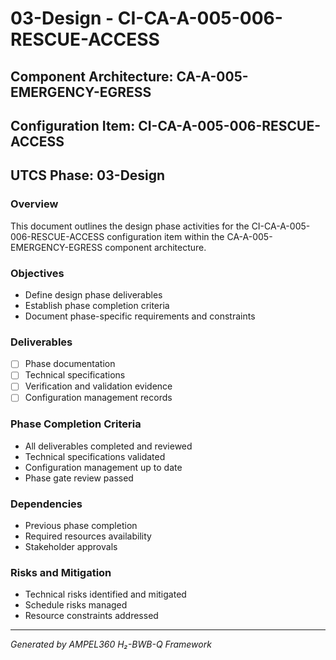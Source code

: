# 03-Design - CI-CA-A-005-006-RESCUE-ACCESS

## Component Architecture: CA-A-005-EMERGENCY-EGRESS
## Configuration Item: CI-CA-A-005-006-RESCUE-ACCESS
## UTCS Phase: 03-Design

### Overview
This document outlines the design phase activities for the CI-CA-A-005-006-RESCUE-ACCESS configuration item within the CA-A-005-EMERGENCY-EGRESS component architecture.

### Objectives
- Define design phase deliverables
- Establish phase completion criteria
- Document phase-specific requirements and constraints

### Deliverables
- [ ] Phase documentation
- [ ] Technical specifications
- [ ] Verification and validation evidence
- [ ] Configuration management records

### Phase Completion Criteria
- All deliverables completed and reviewed
- Technical specifications validated
- Configuration management up to date
- Phase gate review passed

### Dependencies
- Previous phase completion
- Required resources availability
- Stakeholder approvals

### Risks and Mitigation
- Technical risks identified and mitigated
- Schedule risks managed
- Resource constraints addressed

---
*Generated by AMPEL360 H₂-BWB-Q Framework*
